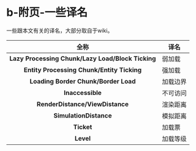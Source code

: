 # b-附页-一些译名

一些跟本文有关的译名，大部分取自于wiki。

|                          全称                          | 译名          |
| :-----------------------------------------------------: | ------------- |
| **Lazy Processing Chunk/Lazy Load/Block Ticking** | 弱加载 |
|    **Entity Processing Chunk/Entity Ticking**    | 强加载 |
|       **Loading Border Chunk/Border Load**       | 加载边界      |
|                 **Inaccessible**                 | 不可访问      |
|          **RenderDistance/ViewDistance**          | 渲染距离      |
|              **SimulationDistance**              | 模拟距离      |
|                       **Ticket**                       | 加载票        |
|                       **Level**                       | 加载等级      |
